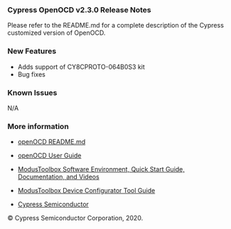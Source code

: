 ### Cypress OpenOCD v2.3.0 Release Notes

Please refer to the README.md for a complete description of the Cypress customized version of OpenOCD.

### New Features

- Adds support of CY8CPROTO-064B0S3 kit
- Bug fixes 

### Known Issues

N/A

### More information

-   [openOCD
    README.md](https://github.com/cypresssemiconductorco/openocd/blob/cypress/README.MD)
    
-   [openOCD User Guide](https://www.cypress.com/file/495061/download)

-   [ModusToolbox Software Environment, Quick Start Guide, Documentation, and
    Videos](https://www.cypress.com/products/modustoolbox-software-environment)

-   [ModusToolbox Device Configurator Tool
    Guide](https://www.cypress.com/ModusToolboxDeviceConfig)

-   [Cypress Semiconductor](http://www.cypress.com)

© Cypress Semiconductor Corporation, 2020.
